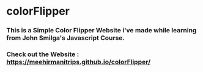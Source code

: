 # colorFlipper

### This is a Simple Color Flipper Website i've made while learning from John Smilga's Javascript Course.

### Check out the Website : https://meehirmanitrips.github.io/colorFlipper/
